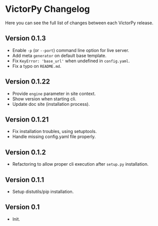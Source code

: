 VictorPy Changelog
===============

Here you can see the full list of changes between each VictorPy release.

Version 0.1.3
-------------

- Enable `-p` (or `--port`) command line option for live server.
- Add meta `generator` on default base template.
- Fix `KeyError: 'base_url'` when undefined in `config.yaml`.
- Fix a typo on `README.md`.

Version 0.1.22
--------------

- Provide `engine` parameter in site context.
- Show version when starting cli.
- Update doc site (installation process).

Version 0.1.21
--------------

- Fix installation troubles, using setuptools.
- Handle missing config.yaml file properly.

Version 0.1.2
-------------

- Refactoring to allow proper cli execution after `setup.py` installation.

Version 0.1.1
-------------

- Setup distutils/pip installation.

Version 0.1
-----------

- Init.